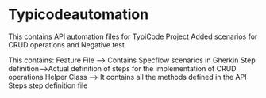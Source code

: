 # Typicodeautomation
This contains API automation files for TypiCode Project
Added scenarios for CRUD operations and Negative test


This contains:
Feature File --> Contains Specflow scenarios in Gherkin
Step definition-->Actual definition of steps for the implementation of CRUD operations
Helper Class --> It contains all the methods defined in the API Steps step definition file


